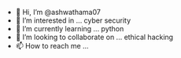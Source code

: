 - 👋 Hi, I’m @ashwathama07
- 👀 I’m interested in ... cyber security
- 🌱 I’m currently learning ... python
- 💞️ I’m looking to collaborate on ... ethical hacking
- 📫 How to reach me ... 

<!---
ashwathama07/ashwathama07 is a ✨ special ✨ repository because its `README.md` (this file) appears on your GitHub profile.
You can click the Preview link to take a look at your changes.
--->
